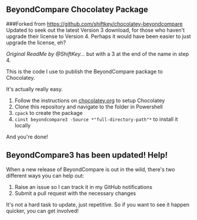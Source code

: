 ## BeyondCompare Chocolatey Package

###Forked from https://github.com/shiftkey/chocolatey-beyondcompare
Updated to seek out the latest Version 3 download, for those who haven't upgrade their license to Version 4. Perhaps it would have been easier to just upgrade the license, eh? 

*Original ReadMe by @ShiftKey...* but with a 3 at the end of the name in step 4.

This is the code I use to publish the BeyondCompare package to Chocolatey. 

It's actually really easy. 

 1. Follow the instructions on [chocolatey.org](http://chocolatey.org/) to setup Chocolatey
 2. Clone this repository and navigate to the folder in Powershell
 3. `cpack` to create the package
 4. `cinst beyondcompare3 -Source *"full-directory-path"*` to install it locally

And you're done!

## BeyondCompare3 has been updated! Help!

When a new release of BeyondCompare is out in the wild, there's two different ways you can help out:

 1. Raise an issue so I can track it in my GitHub notifications
 2. Submit a pull request with the necessary changes

It's not a hard task to update, just repetitive. So if you want to see it happen quicker, you can get involved!